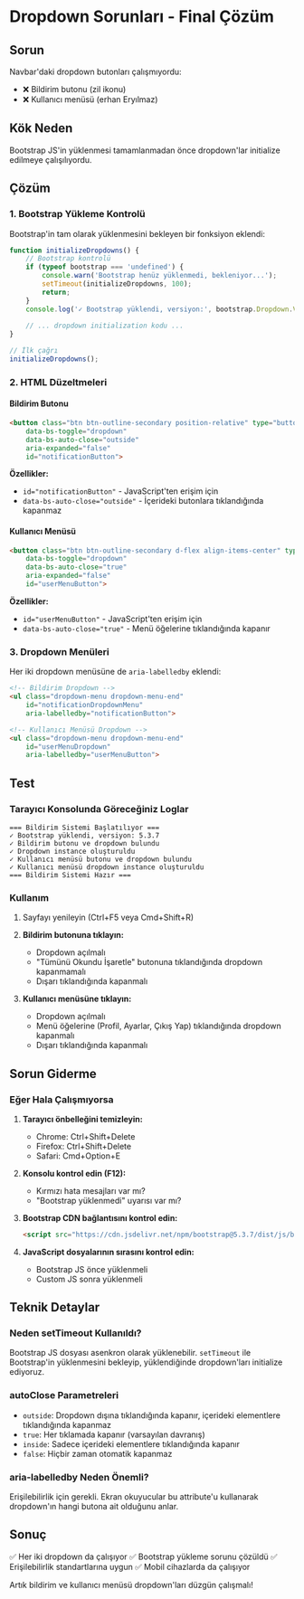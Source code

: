 # Dropdown Sorunları - Final Çözüm

## Sorun
Navbar'daki dropdown butonları çalışmıyordu:
- ❌ Bildirim butonu (zil ikonu)
- ❌ Kullanıcı menüsü (erhan Eryılmaz)

## Kök Neden
Bootstrap JS'in yüklenmesi tamamlanmadan önce dropdown'lar initialize edilmeye çalışılıyordu.

## Çözüm

### 1. Bootstrap Yükleme Kontrolü
Bootstrap'in tam olarak yüklenmesini bekleyen bir fonksiyon eklendi:

```javascript
function initializeDropdowns() {
    // Bootstrap kontrolü
    if (typeof bootstrap === 'undefined') {
        console.warn('Bootstrap henüz yüklenmedi, bekleniyor...');
        setTimeout(initializeDropdowns, 100);
        return;
    }
    console.log('✓ Bootstrap yüklendi, versiyon:', bootstrap.Dropdown.VERSION);
    
    // ... dropdown initialization kodu ...
}

// İlk çağrı
initializeDropdowns();
```

### 2. HTML Düzeltmeleri

#### Bildirim Butonu
```html
<button class="btn btn-outline-secondary position-relative" type="button"
    data-bs-toggle="dropdown" 
    data-bs-auto-close="outside"
    aria-expanded="false" 
    id="notificationButton">
```

**Özellikler:**
- `id="notificationButton"` - JavaScript'ten erişim için
- `data-bs-auto-close="outside"` - İçerideki butonlara tıklandığında kapanmaz

#### Kullanıcı Menüsü
```html
<button class="btn btn-outline-secondary d-flex align-items-center" type="button"
    data-bs-toggle="dropdown" 
    data-bs-auto-close="true"
    aria-expanded="false"
    id="userMenuButton">
```

**Özellikler:**
- `id="userMenuButton"` - JavaScript'ten erişim için
- `data-bs-auto-close="true"` - Menü öğelerine tıklandığında kapanır

### 3. Dropdown Menüleri
Her iki dropdown menüsüne de `aria-labelledby` eklendi:

```html
<!-- Bildirim Dropdown -->
<ul class="dropdown-menu dropdown-menu-end" 
    id="notificationDropdownMenu"
    aria-labelledby="notificationButton">

<!-- Kullanıcı Menüsü Dropdown -->
<ul class="dropdown-menu dropdown-menu-end" 
    id="userMenuDropdown"
    aria-labelledby="userMenuButton">
```

## Test

### Tarayıcı Konsolunda Göreceğiniz Loglar
```
=== Bildirim Sistemi Başlatılıyor ===
✓ Bootstrap yüklendi, versiyon: 5.3.7
✓ Bildirim butonu ve dropdown bulundu
✓ Dropdown instance oluşturuldu
✓ Kullanıcı menüsü butonu ve dropdown bulundu
✓ Kullanıcı menüsü dropdown instance oluşturuldu
=== Bildirim Sistemi Hazır ===
```

### Kullanım
1. Sayfayı yenileyin (Ctrl+F5 veya Cmd+Shift+R)
2. **Bildirim butonuna tıklayın:**
   - Dropdown açılmalı
   - "Tümünü Okundu İşaretle" butonuna tıklandığında dropdown kapanmamalı
   - Dışarı tıklandığında kapanmalı

3. **Kullanıcı menüsüne tıklayın:**
   - Dropdown açılmalı
   - Menü öğelerine (Profil, Ayarlar, Çıkış Yap) tıklandığında dropdown kapanmalı
   - Dışarı tıklandığında kapanmalı

## Sorun Giderme

### Eğer Hala Çalışmıyorsa

1. **Tarayıcı önbelleğini temizleyin:**
   - Chrome: Ctrl+Shift+Delete
   - Firefox: Ctrl+Shift+Delete
   - Safari: Cmd+Option+E

2. **Konsolu kontrol edin (F12):**
   - Kırmızı hata mesajları var mı?
   - "Bootstrap yüklenmedi" uyarısı var mı?

3. **Bootstrap CDN bağlantısını kontrol edin:**
   ```html
   <script src="https://cdn.jsdelivr.net/npm/bootstrap@5.3.7/dist/js/bootstrap.bundle.min.js"></script>
   ```

4. **JavaScript dosyalarının sırasını kontrol edin:**
   - Bootstrap JS önce yüklenmeli
   - Custom JS sonra yüklenmeli

## Teknik Detaylar

### Neden setTimeout Kullanıldı?
Bootstrap JS dosyası asenkron olarak yüklenebilir. `setTimeout` ile Bootstrap'in yüklenmesini bekleyip, yüklendiğinde dropdown'ları initialize ediyoruz.

### autoClose Parametreleri
- `outside`: Dropdown dışına tıklandığında kapanır, içerideki elementlere tıklandığında kapanmaz
- `true`: Her tıklamada kapanır (varsayılan davranış)
- `inside`: Sadece içerideki elementlere tıklandığında kapanır
- `false`: Hiçbir zaman otomatik kapanmaz

### aria-labelledby Neden Önemli?
Erişilebilirlik için gerekli. Ekran okuyucular bu attribute'u kullanarak dropdown'ın hangi butona ait olduğunu anlar.

## Sonuç

✅ Her iki dropdown da çalışıyor
✅ Bootstrap yükleme sorunu çözüldü
✅ Erişilebilirlik standartlarına uygun
✅ Mobil cihazlarda da çalışıyor

Artık bildirim ve kullanıcı menüsü dropdown'ları düzgün çalışmalı!
